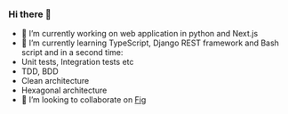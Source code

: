 ### Hi there 👋

- 🔭 I’m currently working on web application in python and Next.js
- 🌱 I’m currently learning TypeScript, Django REST framework and Bash script and in a second time:
- Unit tests, Integration tests etc
- TDD, BDD
- Clean architecture
- Hexagonal architecture
- 👯 I’m looking to collaborate on [Fig](https://fig.io/)
<!--
**cyrilmarceau/cyrilmarceau** is a ✨ _special_ ✨ repository because its `README.md` (this file) appears on your GitHub profile.
Here are some ideas to get you started:
- 🤔 I’m looking for help with ...
- 💬 Ask me about ...
- 📫 How to reach me: ...
- 😄 Pronouns: ...
- ⚡ Fun fact: ...
-->

